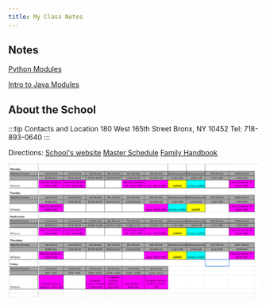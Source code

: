 ```yaml
---
title: My Class Notes
---
```




## Notes
[Python Modules](https://learn2codelive.com/courses/4)

[Intro to Java Modules](https://learn2codelive.com/courses/107)


## About the School
:::tip Contacts and Location
180 West 165th Street
Bronx, NY 10452
Tel: 718-893-0640
:::

Directions: 
[School's website](https://nngcs.org/)
[Master
Schedule](https://docs.google.com/spreadsheets/d/17ky5IheQKcRjOY7D7QFcUIHW7Fx4yqGmbkacGc8RLJg/edit#gid=2004509751)
[Family Handbook](https://nngcs.org/wp-content/uploads/2022/03/NNGCS-Scholar-Family-Handbook-English.pdf)

![](../../static/img/2022-04-25-04-47-54.png)